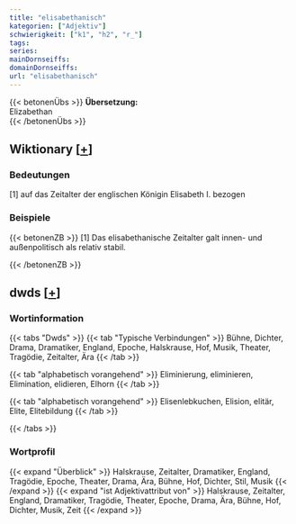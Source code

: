 ```yaml
---
title: "elisabethanisch"
kategorien: ["Adjektiv"]
schwierigkeit: ["k1", "h2", "r_"]
tags:
series:
mainDornseiffs:
domainDornseiffs:
url: "elisabethanisch"
---
```


{{< betonenÜbs >}}
**Übersetzung:**  
Elizabethan  
{{< /betonenÜbs >}}

## Wiktionary [[+](https://de.wiktionary.org/wiki/elisabethanisch)]

### Bedeutungen
[1] auf das Zeitalter der englischen Königin Elisabeth I. bezogen  

### Beispiele
{{< betonenZB >}}
[1] Das elisabethanische Zeitalter galt innen- und außenpolitisch als relativ stabil.  

{{< /betonenZB >}}


## dwds [[+](https://www.dwds.de/wb/elisabethanisch)]

### Wortinformation
{{< tabs "Dwds" >}}
{{< tab "Typische Verbindungen" >}}
Bühne, Dichter, Drama, Dramatiker, England, Epoche, Halskrause, Hof, Musik, Theater, Tragödie, Zeitalter, Ära
{{< /tab >}}

{{< tab "alphabetisch vorangehend" >}}
Eliminierung, eliminieren, Elimination, elidieren, Elhorn
{{< /tab >}}

{{< tab "alphabetisch vorangehend" >}}
Elisenlebkuchen, Elision, elitär, Elite, Elitebildung
{{< /tab >}}

{{< /tabs >}}

### Wortprofil
{{< expand "Überblick" >}} Halskrause, Zeitalter, Dramatiker, England, Tragödie, Epoche, Theater, Drama, Ära, Bühne, Hof, Dichter, Stil, Musik {{< /expand >}}
{{< expand "ist Adjektivattribut von" >}} Halskrause, Zeitalter, England, Dramatiker, Tragödie, Theater, Epoche, Drama, Ära, Bühne, Hof, Dichter, Musik, Zeit {{< /expand >}}


